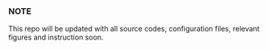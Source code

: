### NOTE
This repo will be updated with all source codes, configuration files, relevant figures and instruction soon.
